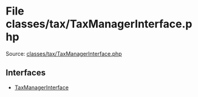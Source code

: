 File classes/tax/TaxManagerInterface.php
=========

Source: [classes/tax/TaxManagerInterface.php](https://github.com/PrestaShop/PrestaShop/blob/1.6.0.14/classes/tax/TaxManagerInterface.php)

Interfaces
----------

* [TaxManagerInterface](interface.TaxManagerInterface.md)


